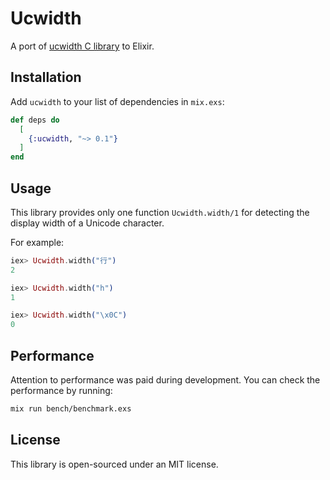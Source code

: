# Ucwidth

A port of [ucwidth C library](https://www.cl.cam.ac.uk/~mgk25/) to Elixir.

## Installation

Add `ucwidth` to your list of dependencies in `mix.exs`:

```elixir
def deps do
  [
    {:ucwidth, "~> 0.1"}
  ]
end
```

## Usage

This library provides only one function `Ucwidth.width/1` for detecting the display width of a Unicode character.

For example:

```elixir
iex> Ucwidth.width("行")
2

iex> Ucwidth.width("h")
1

iex> Ucwidth.width("\x0C")
0
```

## Performance

Attention to performance was paid during development. You can check the performance by running:

```sh
mix run bench/benchmark.exs
```

## License

This library is open-sourced under an MIT license.
